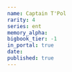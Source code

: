 ```yaml
---
name: Captain T'Pol
rarity: 4
series: ent
memory_alpha:
bigbook_tier: -1
in_portal: true
date:
published: true
---
```



